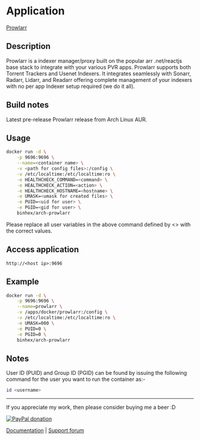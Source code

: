 # Application

[Prowlarr](https://github.com/Prowlarr/Prowlarr)

## Description

Prowlarr is a indexer manager/proxy built on the popular arr .net/reactjs base
stack to integrate with your various PVR apps. Prowlarr supports both Torrent
Trackers and Usenet Indexers. It integrates seamlessly with Sonarr, Radarr,
Lidarr, and Readarr offering complete management of your indexers with no per
app Indexer setup required (we do it all).

## Build notes

Latest pre-release Prowlarr release from Arch Linux AUR.

## Usage

```bash
docker run -d \
    -p 9696:9696 \
    --name=<container name> \
    -v <path for config files>:/config \
    -v /etc/localtime:/etc/localtime:ro \
    -e HEALTHCHECK_COMMAND=<command> \
    -e HEALTHCHECK_ACTION=<action> \
    -e HEALTHCHECK_HOSTNAME=<hostname> \
    -e UMASK=<umask for created files> \
    -e PUID=<uid for user> \
    -e PGID=<gid for user> \
    binhex/arch-prowlarr
```

Please replace all user variables in the above command defined by <> with the
correct values.

## Access application

`http://<host ip>:9696`

## Example

```bash
docker run -d \
    -p 9696:9696 \
    --name=prowlarr \
    -v /apps/docker/prowlarr:/config \
    -v /etc/localtime:/etc/localtime:ro \
    -e UMASK=000 \
    -e PUID=0 \
    -e PGID=0 \
    binhex/arch-prowlarr
```

## Notes

User ID (PUID) and Group ID (PGID) can be found by issuing the following command
for the user you want to run the container as:-

```bash
id <username>
```

___
If you appreciate my work, then please consider buying me a beer  :D

[![PayPal donation](https://www.paypal.com/en_US/i/btn/btn_donate_SM.gif)](https://www.paypal.com/cgi-bin/webscr?cmd=_s-xclick&hosted_button_id=MM5E27UX6AUU4)

[Documentation](https://github.com/binhex/documentation) | [Support forum](https://forums.unraid.net/topic/111682-support-binhex-prowlarr/)
